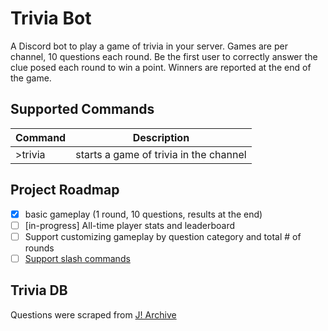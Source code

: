 # Trivia Bot

A Discord bot to play a game of trivia in your server. Games are per channel, 10 questions each round. Be the first user to correctly answer the clue posed each round to win a point. Winners are reported at the end of the game.

## Supported Commands

|Command|Description|
|--|--|
|>trivia|starts a game of trivia in the channel|

## Project Roadmap

 * [x] basic gameplay (1 round, 10 questions, results at the end)
 * [ ] [in-progress] All-time player stats and leaderboard
 * [ ] Support customizing gameplay by question category and total # of rounds
 * [ ] [Support slash commands](https://discordjs.guide/interactions/slash-commands.html#registering-slash-commands)

## Trivia DB

Questions were scraped from [J! Archive](https://j-archive.com/)